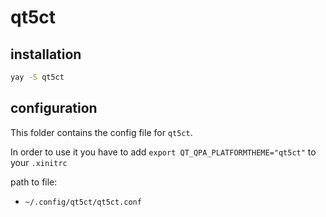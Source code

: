 # qt5ct

## installation

```bash
yay -S qt5ct
```

## configuration

This folder contains the config file for `qt5ct`.

In order to use it you have to add `export QT_QPA_PLATFORMTHEME="qt5ct"` to your
`.xinitrc`

path to file:
- `~/.config/qt5ct/qt5ct.conf`
